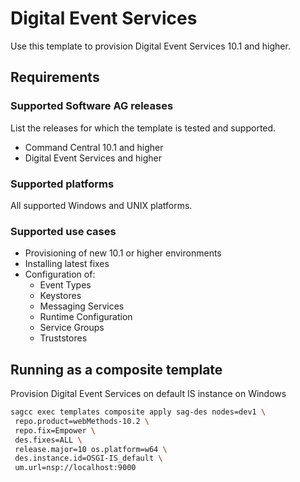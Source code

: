 # Digital Event Services
 
Use this template to provision Digital Event Services 10.1 and higher.
 
 
## Requirements
 
### Supported Software AG releases
 
List the releases for which the template is tested and supported.
 
* Command Central 10.1 and higher
* Digital Event Services and higher
 
### Supported platforms
 
All supported Windows and UNIX platforms.
 
### Supported use cases
 
* Provisioning of new 10.1 or higher environments
* Installing latest fixes
* Configuration of:
  * Event Types
  * Keystores
  * Messaging Services
  * Runtime Configuration
  * Service Groups
  * Truststores 
 
## Running as a composite template
Provision Digital Event Services on default IS instance on Windows
 ```bash
 sagcc exec templates composite apply sag-des nodes=dev1 \ 
  repo.product=webMethods-10.2 \
  repo.fix=Empower \
  des.fixes=ALL \
  release.major=10 os.platform=w64 \
  des.instance.id=OSGI-IS_default \
  um.url=nsp://localhost:9000
  ```
